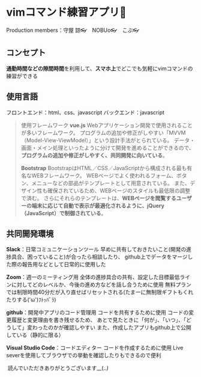 # vimコマンド練習アプリ📱

Production members：守屋 諒👓　NOBUo👓　こぶ👓



## コンセプト

**通勤時間などの隙間時間**を利用して、**スマホ上**でどこでも気軽にvimコマンドの練習ができる



## 使用言語

フロントエンド：html、css、javascript
バックエンド：javascript

> 使用フレームワーク
> **vue.js** 
> Webアプリケーション開発で使用されることが多いフレームワーク。
> プログラムの追加や修正がしやすい「MVVM（Model-View-ViewModel）」という設計手法がとられている。
> データ・画面・メイン処理といったように分けて開発を進めることができるので、
> **プログラムの追加や修正がしやすく、共同開発に向いている**。
>
> **Bootstrap**
> BootstrapはHTML／CSS／JavaScriptから構成される最も有名なWEBフレームワーク。
> WEBページでよく使われるフォーム、ボタン、メニューなどの部品がテンプレートとして用意されている。
> また、デザイン性も確保されているため、WEBページのスタイルも最低限の調整で済む。
> さらにそれらのテンプレートは、**WEBページを閲覧するユーザーの端末に応じて自動で表示が最適化されるように、jQuery（JavaScript）で制御されている**。



##  共同開発環境

**Slack**：日常コミュニケーションツール
早めに共有しておきたいこと(開発の進捗具合、困っていること)が合ったら相談したり、
github上でデータをマージした際の報告用などとして日常的に使用した

**Zoom**：週一のミーティング用
全体の進捗具合の共有、設定した目標最低ラインに対してどのレベルか、今後の進め方などを話し合うために使用
無料プランでは制限時間40分だが入り直せばリセットされる(たまーに無制限ギフトもくれたりする('ω')ﾌﾄｯﾊﾟﾗ)

**github**：開発中アプリのコード管理用
コードを共有するために使用
コードの変更履歴と変更理由を書き残せるため、
あとで見たときに「何が」、「いつ」、「どうして」変わったのかが確認しやすい
また、作成したアプリもgithub上で公開している（静的に限る）

**Visual Studio Code**：コードエディター
コードを作成するために使用
Live severを使用してブラウザでの挙動を確認したりもできるので便利


​                                                     読んでいただきありがとうございます__(._.)_













